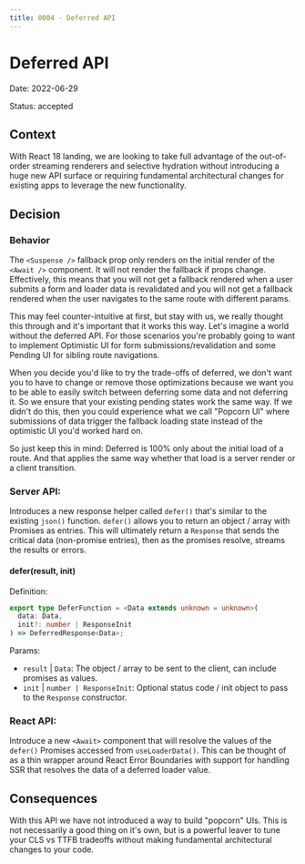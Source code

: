 ```yaml
---
title: 0004 - Deferred API
---
```


# Deferred API

Date: 2022-06-29

Status: accepted

## Context

With React 18 landing, we are looking to take full advantage of the out-of-order streaming renderers and selective hydration without introducing a huge new API surface or requiring fundamental architectural changes for existing apps to leverage the new functionality.

## Decision

### Behavior

The `<Suspense />` fallback prop only renders on the initial render of the `<Await />` component. It will not render the fallback if props change. Effectively, this means that you will not get a fallback rendered when a user submits a form and loader data is revalidated and you will not get a fallback rendered when the user navigates to the same route with different params.

This may feel counter-intuitive at first, but stay with us, we really thought this through and it's important that it works this way. Let's imagine a world without the deferred API. For those scenarios you're probably going to want to implement Optimistic UI for form submissions/revalidation and some Pending UI for sibling route navigations.

When you decide you'd like to try the trade-offs of deferred, we don't want you to have to change or remove those optimizations because we want you to be able to easily switch between deferring some data and not deferring it. So we ensure that your existing pending states work the same way. If we didn't do this, then you could experience what we call "Popcorn UI" where submissions of data trigger the fallback loading state instead of the optimistic UI you'd worked hard on.

So just keep this in mind: Deferred is 100% only about the initial load of a route. And that applies the same way whether that load is a server render or a client transition.

### Server API:

Introduces a new response helper called `defer()` that's similar to the existing `json()` function. `defer()` allows you to return an object / array with Promises as entries. This will ultimately return a `Response` that sends the critical data (non-promise entries), then as the promises resolve, streams the results or errors.

#### **defer(result, init)**

Definition:

```ts
export type DeferFunction = <Data extends unknown = unknown>(
  data: Data,
  init?: number | ResponseInit
) => DeferredResponse<Data>;
```

Params:

- `result` | `Data`: The object / array to be sent to the client, can include promises as values.
- `init` | `number | ResponseInit`: Optional status code / init object to pass to the `Response` constructor.

### React API:

Introduce a new `<Await>` component that will resolve the values of the `defer()` Promises accessed from `useLoaderData()`. This can be thought of as a thin wrapper around React Error Boundaries with support for handling SSR that resolves the data of a deferred loader value.

## Consequences

With this API we have not introduced a way to build "popcorn" UIs. This is not necessarily a good thing on it's own, but is a powerful leaver to tune your CLS vs TTFB tradeoffs without making fundamental architectural changes to your code.
